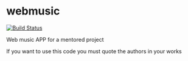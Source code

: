 webmusic
========
[![Build Status](https://travis-ci.org/bgmacaque/webmusic.png?branch=master)](https://travis-ci.org/bgmacaque/webmusic)

Web music APP for a mentored project


If you want to use this code you must quote the authors in your works

